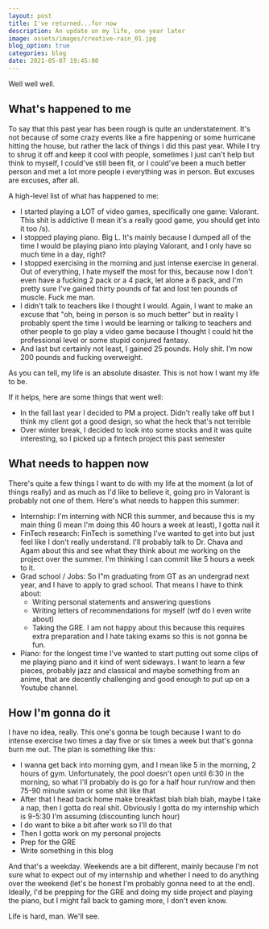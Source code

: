 ```yaml
---
layout: post
title: I've returned...for now
description: An update on my life, one year later
image: assets/images/creative-rain_01.jpg
blog_option: true
categories: blog
date: 2021-05-07 19:45:00
---
```


Well well well.

## What's happened to me

To say that this past year has been rough is quite an understatement. It's not because of some crazy events like a fire happening or some hurricane hitting the house, but rather the lack of things I did this past year. While I try to shrug it off and keep it cool with people, sometimes I just can't help but think to myself, I could've still been fit, or I could've been a much better person and met a lot more people i everything was in person. But excuses are excuses, after all.

<!-- more -->

A high-level list of what has happened to me:

- I started playing a LOT of video games, specifically one game: Valorant. This shit is addictive (I mean it's a really good game, you should get into it too /s).
- I stopped playing piano. Big L. It's mainly because I dumped all of the time I would be playing piano into playing Valorant, and I only have so much time in a day, right?
- I stopped exercising in the morning and just intense exercise in general. Out of everything, I hate myself the most for this, because now I don't even have a fucking 2 pack or a 4 pack, let alone a 6 pack, and I'm pretty sure I've gained thirty pounds of fat and lost ten pounds of muscle. Fuck me man.
- I didn't talk to teachers like I thought I would. Again, I want to make an excuse that "oh, being in person is so much better" but in reality I probably spent the time I would be learning or talking to teachers and other people to go play a video game because I thought I could hit the professional level or some stupid conjured fantasy.
- And last but certainly not least, I gained 25 pounds. Holy shit. I'm now 200 pounds and fucking overweight.

As you can tell, my life is an absolute disaster. This is not how I want my life to be.

If it helps, here are some things that went well:

- In the fall last year I decided to PM a project. Didn't really take off but I think my client got a good design, so what the heck that's not terrible
- Over winter break, I decided to look into some stocks and it was quite interesting, so I picked up a fintech project this past semester

## What needs to happen now

There's quite a few things I want to do with my life at the moment (a lot of things really) and as much as I'd like to believe it, going pro in Valorant is probably not one of them. Here's what needs to happen this summer:

- Internship: I'm interning with NCR this summer, and because this is my main thing (I mean I'm doing this 40 hours a week at least), I gotta nail it
- FinTech research: FinTech is something I've wanted to get into but just feel like I don't really understand. I'll probably talk to Dr. Chava and Agam about this and see what they think about me working on the project over the summer. I'm thinking I can commit like 5 hours a week to it.
- Grad school / Jobs: So I"m graduating from GT as an undergrad next year, and I have to apply to grad school. That means I have to think about:
  - Writing personal statements and answering questions
  - Writing letters of recommendations for myself (wtf do I even write about)
  - Taking the GRE. I am not happy about this because this requires extra preparation and I hate taking exams so this is not gonna be fun.
- Piano: for the longest time I've wanted to start putting out some clips of me playing piano and it kind of went sideways. I want to learn a few pieces, probably jazz and classical and maybe something from an anime, that are decently challenging and good enough to put up on a Youtube channel.

## How I'm gonna do it

I have no idea, really. This one's gonna be tough because I want to do intense exercise two times a day five or six times a week but that's gonna burn me out. The plan is something like this:

- I wanna get back into morning gym, and I mean like 5 in the morning, 2 hours of gym. Unfortunately, the pool doesn't open until 6:30 in the morning, so what I'll probably do is go for a half hour run/row and then 75-90 minute swim or some shit like that
- After that I head back home make breakfast blah blah blah, maybe I take a nap, then I gotta do real shit. Obviously I gotta do my internship which is 9-5:30 I'm assuming (discounting lunch hour)
- I do want to bike a bit after work so I'll do that
- Then I gotta work on my personal projects
- Prep for the GRE
- Write something in this blog

And that's a weekday. Weekends are a bit different, mainly because I'm not sure what to expect out of my internship and whether I need to do anything over the weekend (let's be honest I'm probably gonna need to at the end). Ideally, I'd be prepping for the GRE and doing my side project and playing the piano, but I might fall back to gaming more, I don't even know.

Life is hard, man. We'll see.